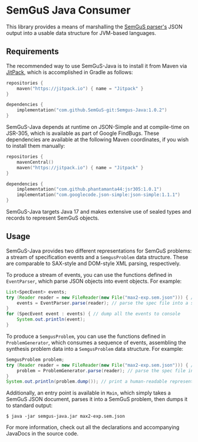 # SemGuS Java Consumer

This library provides a means of marshalling the [SemGuS parser's](https://github.com/SemGuS-git/Semgus-Parser) JSON
output into a usable data structure for JVM-based languages.

## Requirements

The recommended way to use SemGuS-Java is to install it from Maven via [JitPack](https://jitpack.io/#SemGuS-git/Semgus-Java),
which is accomplished in Gradle as follows:
```kotlin
repositories {
    maven("https://jitpack.io") { name = "Jitpack" }
}

dependencies {
    implementation("com.github.SemGuS-git:Semgus-Java:1.0.2")
}
```
SemGuS-Java depends at runtime on JSON-Simple and at compile-time on JSR-305, which is available as part of Google
FindBugs. These dependencies are available at the following Maven coordinates, if you wish to install them manually:
```kotlin
repositories {
    mavenCentral()
    maven("https://jitpack.io") { name = "Jitpack" }
}

dependencies {
    implementation("com.github.phantamanta44:jsr305:1.0.1")
    implementation("com.googlecode.json-simple:json-simple:1.1.1")
}
```
SemGuS-Java targets Java 17 and makes extensive use of sealed types and records to represent SemGuS objects.

## Usage

SemGuS-Java provides two different representations for SemGuS problems: a stream of specification events and a
`SemgusProblem` data structure. These are comparable to SAX-style and DOM-style XML parsing, respectively.

To produce a stream of events, you can use the functions defined in `EventParser`, which parse JSON objects into event
objects. For example:

```java
List<SpecEvent> events;
try (Reader reader = new FileReader(new File("max2-exp.sem.json"))) { // open a reader for the JSON file
    events = EventParser.parse(reader); // parse the spec file into a series of events
}
for (SpecEvent event : events) { // dump all the events to console
    System.out.println(event);
}
```

To produce a `SemgusProblem`, you can use the functions defined in `ProblemGenerator`, which consumes a sequence of
events, assembling the synthesis problem data into a `SemgusProblem` data structure. For example:

```java
SemgusProblem problem;
try (Reader reader = new FileReader(new File("max2-exp.sem.json"))) { // open a reader for the JSON file
    problem = ProblemGenerator.parse(reader); // parse the spec file into a SemGuS problem object
}
System.out.println(problem.dump()); // print a human-readable representation of the SemGuS problem
```

Additionally, an entry point is available in `Main`, which simply takes a SemGuS JSON document, parses it into a SemGuS
problem, then dumps it to standard output:

```shell
$ java -jar semgus-java.jar max2-exp.sem.json
```

For more information, check out all the declarations and accompanying JavaDocs in the source code.
